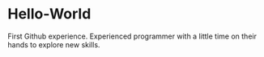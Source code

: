 # Hello-World
First Github experience.
Experienced programmer with a little time on their hands to explore new skills.

